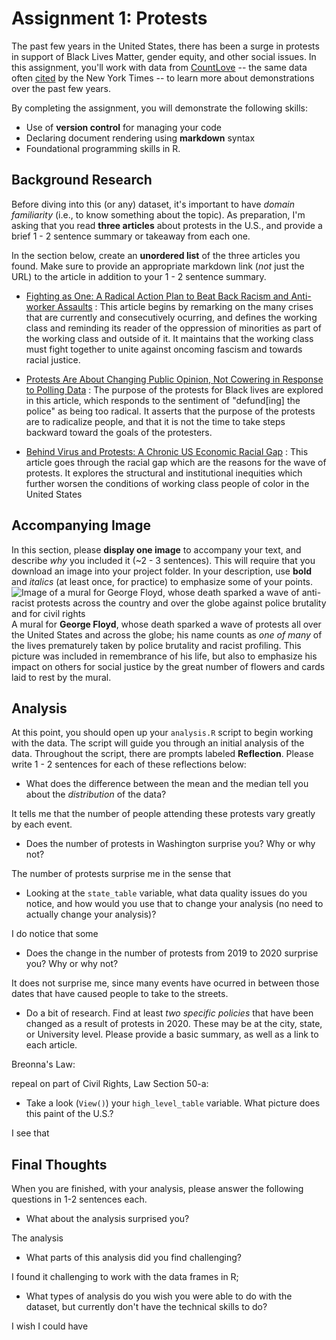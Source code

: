 # Assignment 1: Protests
The past few years in the United States, there has been a surge in protests in support of Black Lives Matter, gender equity, and other social issues. In this assignment, you'll work with data from [CountLove](https://countlove.org/) -- the same data often [cited](https://www.nytimes.com/2020/08/28/us/black-lives-matter-protest.html) by the New York Times -- to learn more about demonstrations over the past few years.

By completing the assignment, you will demonstrate the following skills:

- Use of **version control** for managing your code
- Declaring document rendering using **markdown** syntax
- Foundational programming skills in R.


## Background Research
Before diving into this (or any) dataset, it's important to have _domain familiarity_ (i.e., to know something about the topic). As preparation, I'm asking that you read **three articles** about protests in the U.S., and provide a brief 1 - 2 sentence summary or takeaway from each one.

In the section below, create an **unordered list** of the three articles you found. Make sure to provide an appropriate markdown link (_not_ just the URL) to the article in addition to your 1 - 2 sentence summary.

 - [Fighting as One: A Radical Action Plan to Beat Back Racism and Anti-worker Assaults](https://socialism.com/fs-article/fighting-as-one-a-radical-action-plan-to-beat-back-racism-and-anti-worker-assaults/) :
This article begins by remarking on the many crises that are currently and consecutively ocurring, and defines the working class and reminding its reader of the oppression of minorities as part of the working class and outside of it. It maintains that the working class must fight together to unite against oncoming fascism and towards racial justice.

 - [Protests Are About Changing Public Opinion, Not Cowering in Response to Polling Data](https://www.jacobinmag.com/2020/06/black-lives-matter-blm-protests-george-floyd) :
The purpose of the protests for Black lives are explored in this article, which responds to the sentiment of "defund[ing] the police" as being too radical. It asserts that the purpose of the protests are to radicalize people, and that it is not the time to take steps backward toward the goals of the protesters.

 - [Behind Virus and Protests: A Chronic US Economic Racial Gap](https://apnews.com/article/2f549d22162d9d1104c3f402c71e0c44) :
This article goes through the racial gap which are the reasons for the wave of protests. It explores the structural and institutional inequities which further worsen the conditions of working class people of color in the United States

## Accompanying Image
In this section, please **display one image** to accompany your text, and describe _why_ you included it (~2 - 3 sentences). This will require that you download an image into your project folder. In your description, use **bold** and _italics_ (at least once, for practice) to emphasize some of your points.
![Image of a mural for George Floyd, whose death sparked a wave of anti-racist protests across the country and over the globe against police brutality and for civil rights](https://im-media.voltron.voanews.com/Drupal/01live-166/styles/sourced/s3/2020-06/2020-06-05T003435Z_577282461_RC2O2H9P0MJY_RTRMADP_3_MINNEAPOLIS-POLICE-PROTEST.JPG?itok=2-qG-ELB)
A mural for **George Floyd**, whose death sparked a wave of protests all over the United States and across the globe; his name counts as _one of many_ of the lives prematurely taken by police brutality and racist profiling. This picture was included in remembrance of his life, but also to emphasize his impact on others for social justice by the great number of flowers and cards laid to rest by the mural.

## Analysis
At this point, you should open up your `analysis.R` script to begin working with the data. The script will guide you through an initial analysis of the data. Throughout the script, there are prompts labeled **Reflection**. Please write 1 - 2 sentences for each of these reflections below:

- What does the difference between the mean and the median tell you about the *distribution* of the data?

It tells me that the number of people attending these protests vary greatly by each event.
- Does the number of protests in Washington surprise you? Why or why not?

The number of protests surprise me in the sense that 
- Looking at the `state_table` variable, what data quality issues do you notice, and how would you use that to change your analysis (no need to actually change your analysis)?

I do notice that some 
- Does the change in the number of protests from 2019 to 2020 surprise you? Why or why not?

It does not surprise me, since many events have ocurred in between those dates that have caused people to take to the streets. 
- Do a bit of research. Find at least *two specific policies* that have been changed as a result of protests in 2020. These may be at the city, state, or University level. Please provide a basic summary, as well as a link to each article.

Breonna's Law: 

repeal on part of Civil Rights, Law Section 50-a: 
- Take a look (`View()`) your `high_level_table` variable. What picture does this paint of the U.S.?

I see that 

## Final Thoughts
When you are finished, with your analysis, please answer the following questions in 1-2 sentences each.

- What about the analysis surprised you?

The analysis 
- What parts of this analysis did you find challenging?

I found it challenging to work with the data frames in R; 
- What types of analysis do you wish you were able to do with the dataset, but currently don't have the technical skills to do?

I wish I could have 
